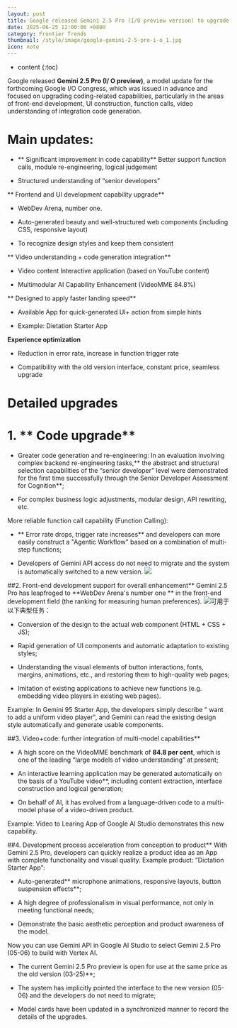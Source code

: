 ```yaml
---
layout: post
title: Google released Gemini 2.5 Pro (I/O preview version) to upgrade capabilities such as code, especially in front-end development
date: 2025-06-25 12:00:00 +0800
category: Frontier Trends
thumbnail: /style/image/google-gemini-2-5-pro-i-o_1.jpg
icon: note
---
```

* content
{:toc}

Google released **Gemini 2.5 Pro (I/ O preview)**, a model update for the forthcoming Google I/O Congress, which was issued in advance and focused on upgrading coding-related capabilities, particularly in the areas of front-end development, UI construction, function calls, video understanding of integration code generation.

# Main updates:

- ** Significant improvement in code capability**
Better support function calls, module re-engineering, logical judgement

- Structured understanding of “senior developers”

** Frontend and UI development capability upgrade**

- WebDev Arena, number one.

- Auto-generated beauty and well-structured web components (including CSS, responsive layout)

- To recognize design styles and keep them consistent

** Video understanding + code generation integration**

- Video content  Interactive application (based on YouTube content)

- Multimodular AI Capability Enhancement (VideoMME 84.8%)

** Designed to apply faster landing speed**

- Available App for quick-generated UI+ action from simple hints

- Example: Dietation Starter App

**Experience optimization**

- Reduction in error rate, increase in function trigger rate

- Compatibility with the old version interface, constant price, seamless upgrade


# Detailed upgrades

# 1.  ** Code upgrade**

- Greater code generation and re-engineering:
In an evaluation involving complex backend re-engineering tasks,** the abstract and structural selection capabilities of the “senior developer” level were demonstrated for the first time successfully through the Senior Developer Assessment for Cognition**;

- For complex business logic adjustments, modular design, API rewriting, etc.

More reliable function call capability (Function Calling):

- ** Error rate drops, trigger rate increases** and developers can more easily construct a "Agentic Workflow" based on a combination of multi-step functions;

- Developers of Gemini API access do not need to migrate and the system is automatically switched to a new version.
![](https://assets-v2.circle.so/stwflwumgauuv5eg4mt3yjmvu57o)

##2.  Front-end development support for overall enhancement**
Gemini 2.5 Pro has leapfroged to **WebDev Arena's number one ** in the front-end development field (the ranking for measuring human preferences).
![](https://assets-v2.circle.so/0k7vhicgwgv2nwefdl3g8e644ctg)可用于以下典型任务：

- Conversion of the design to the actual web component (HTML + CSS + JS);

- Rapid generation of UI components and automatic adaptation to existing styles;

- Understanding the visual elements of button interactions, fonts, margins, animations, etc., and restoring them to high-quality web pages;

- Imitation of existing applications to achieve new functions (e.g. embedding video players in existing web pages).

Example: In Gemini 95 Starter App, the developers simply describe " want to add a uniform video player", and Gemini can read the existing design style automatically and generate usable components.

##3.  Video+code: further integration of multi-model capabilities**

- A high score on the VideoMME benchmark of **84.8 per cent**, which is one of the leading “large models of video understanding” at present;

- An interactive learning application may be generated automatically on the basis of a YouTube video**, including content extraction, interface construction and logical generation;

- On behalf of AI, it has evolved from a language-driven code to a multi-model phase of a video-driven product.

Example: Video to Learing App of Google AI Studio demonstrates this new capability.

##4.  Development process acceleration from conception to product**
With Gemini 2.5 Pro, developers can quickly realize a product idea as an App with complete functionality and visual quality.
Example product: “Dictation Starter App”:

- Auto-generated** microphone animations, responsive layouts, button suspension effects**;

- A high degree of professionalism in visual performance, not only in meeting functional needs;

- Demonstrate the basic aesthetic perception and product awareness of the model.

Now you can use Gemini API in Google AI Studio to select Gemini 2.5 Pro (05-06) to build with Vertex AI.

- The current Gemini 2.5 Pro preview is open for use at the same price as the old version (03-25)**;

- The system has implicitly pointed the interface to the new version (05-06) and the developers do not need to migrate;

- Model cards have been updated in a synchronized manner to record the details of the upgrades.

